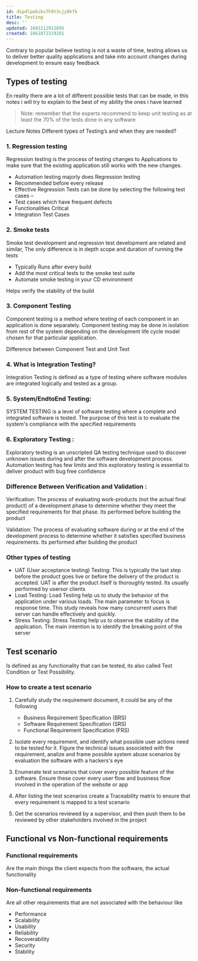 ```yaml
---
id: dipdlpobibs7h9t3cjy8kfk
title: Testing
desc: ''
updated: 1692212912895
created: 1661872329281
---
```


Contrary to popular believe testing is not a waste of time, testing allows us to deliver better quality applications and take into account changes during development to ensure easy feedback

## Types of testing

En reality there are a lot of different possible tests that can be made, in this notes i will try to explain to the best of my ability the ones i have learned

>Note: remember that the experts recommend to keep unit testing as at least the 70% of the tests done in any software

Lecture Notes
Different types of Testing’s and when they are needed?

### 1. Regression testing

Regression testing is the process of testing changes to Applications to make sure that the existing application still works with the new changes. 

* Automation testing majorly does Regression testing
* Recommended before every release
* Effective Regression Tests can be done by selecting the following test cases –
* Test cases which have frequent defects
* Functionalities Critical
* Integration Test Cases

### 2. Smoke tests

Smoke test development and regression test development are related and similar, The only difference is in depth scope and duration of running the tests

* Typically Runs after every build
* Add the most critical tests to the smoke test suite
* Automate smoke testing in your CD environment

Helps verify the stability of the build

### 3. Component Testing

Component testing is a method where testing of each component in an application is done separately. Component testing may be done in isolation from rest of the system depending on the development life cycle model chosen for that particular application.

Difference between Component Test and Unit Test

### 4. What is Integration Testing?

Integration Testing is defined as a type of testing where software modules are integrated logically and tested as a group.

### 5. System/EndtoEnd Testing:

SYSTEM TESTING is a level of software testing where a complete and integrated software is tested. The purpose of this test is to evaluate the system's compliance with the specified requirements

### 6. Exploratory Testing :

Exploratory testing is an unscripted QA testing technique used to discover unknown issues during and after the software development process. Automation testing has few limits and this exploratory testing is essential to deliver product with bug free confidence

### Difference Between Verification and Validation :

Verification: The process of evaluating work-products (not the actual final product) of a development phase to determine whether they meet the specified requirements for that phase. Its performed before building the product

Validation: The process of evaluating software during or at the end of the development process to determine whether it satisfies specified business requirements. Its performed after building the product

### Other types of testing 

* UAT (User acceptance testing) Testing: This is typically the last step before the product goes live or before the delivery of the product is accepted. UAT is after the product itself is thoroughly tested. Its usually performed by usersor clients
* Load Testing: Load Testing help us to study the behavior of the application under various loads. The main parameter to focus is response time. This study reveals how many concurrent users that server can handle effectively and quickly.
* Stress Testing: Stress Testing help us to observe the stability of the application. The main intention is to identify the breaking point of the server


## Test scenario

Is defined as any functionality that can be tested, its also called Test Condition or Test Possibility.

### How to create a test scenario

1. Carefully study the requirement document, it could be any of the following

    * Business Requirement Specification (BRS)
    * Software Requirement Specification (SRS)
    * Functional Requirement Specification (FRS)

2. Isolate every requirement, and identify what possible user actions need to be tested for it. Figure the technical issues associeted with the requirement, analize and frame possible system abuse scenarios by evaluation the software with a hackers's eye

3. Enumerate test scenarios that cover every possible feature of the software. Ensure these cover every user flow and business flow involved in the operation of the website or app

4. After listing the test scenarios create a Traceability matrix to ensure that every requirement is mapped to a test scenario

5. Get the scenarios reviewed by a supervisor, and then push them to be reviewed by other stakeholders involved in the project

## Functional vs Non-functional requirements

### Functional requirements

Are the main things the client expects from the software, the actual functionality

### Non-functional requirements

Are all other requirements that are not associated with the behaviour like

* Performance
* Scalability
* Usability
* Reliability
* Recoverability
* Security
* Stability




